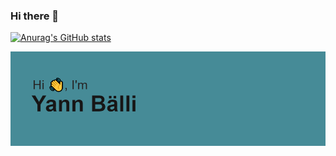 ### Hi there 👋

[![Anurag's GitHub stats](https://github-readme-stats.vercel.app/api?username=LaKwiss)](https://github.com/anuraghazra/github-readme-stats)

[![MasterHead](https://github.com/LaKwiss/LaKwiss/blob/main/header.png)](https://github.com/lakwiss)

<!--
**LaKwiss/LaKwiss** is a ✨ _special_ ✨ repository because its `README.md` (this file) appears on your GitHub profile.

Here are some ideas to get you started:

- 🔭 I’m currently working on ...
- 🌱 I’m currently learning ...
- 👯 I’m looking to collaborate on ...
- 🤔 I’m looking for help with ...
- 💬 Ask me about ...
- 📫 How to reach me: ...
- 😄 Pronouns: ...
- ⚡ Fun fact: ...
-->
